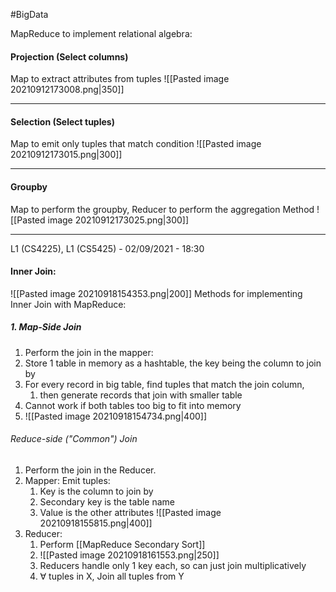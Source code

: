 #BigData 

MapReduce to implement relational algebra:
#### Projection (Select columns)
Map to extract attributes from tuples
![[Pasted image 20210912173008.png|350]] 

-------------------------------------

#### Selection (Select tuples)
Map to emit only tuples that match condition
![[Pasted image 20210912173015.png|300]]

-------------------------------------

#### Groupby
Map to perform the groupby, Reducer to perform the aggregation Method
![[Pasted image 20210912173025.png|300]]

-------------------------------------

L1 (CS4225), L1 (CS5425) - 02/09/2021 - 18:30

#### Inner Join:
![[Pasted image 20210918154353.png|200]]
Methods for implementing Inner Join with MapReduce:
##### 1. Map-Side Join
1. Perform the join in the mapper:
2. Store 1 table in memory as a hashtable, the key being the column to join by
3. For every record in big table, find tuples that match the join column,
	1. then generate records that join with smaller table
4. Cannot work if both tables too big to fit into memory
5. ![[Pasted image 20210918154734.png|400]]
###### Reduce-side ("Common") Join
1. Perform the join in the Reducer.
2. Mapper: Emit tuples:
	1. Key is the column to join by
	2. Secondary key is the table name
	3. Value is the other attributes
![[Pasted image 20210918155815.png|400]]
3. Reducer:
	1. Perform [[MapReduce Secondary Sort]]
	2. ![[Pasted image 20210918161553.png|250]]
	3. Reducers handle only 1 key each, so can just join multiplicatively
	4. $\forall$ tuples in X, Join all tuples from Y